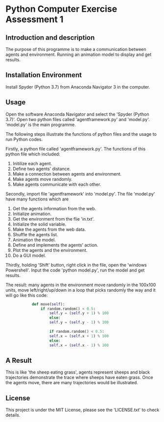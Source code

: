 # Python Computer Exercise Assessment 1

## Introduction and description

The purpose of this programme is to make a communication between agents and environment. Running an animation model to display and get results.

## Installation Environment

Install Spyder (Python 3.7) from Anaconda Navigator 3 in the computer.

## Usage

Open the software Anaconda Navigator and select the 'Spyder (Python 3.7)'. Open two python files called 'agentframework.py' and 'model.py'. 'model.py' is the main programme.

The following steps illustrate the functions of python files and the usage to run Python codes.

Firstly, a python file called 'agentframework.py'. The functions of this python file which included:

1. Initilize each agent.
2. Define two agents' distance.
3. Make a connection between agents and environment.
4. Make agents move randomly.
5. Make agents communicate with each other.

Secondly, import file 'agentframework' into 'model.py'. The file 'model.py' have many functions which are

1. Get the agents information from the web.
2. Initialize animation.
3. Get the environment from the flie 'in.txt'.
4. Initialize the solid variable.
5. Make the agents from the web data.
6. Shuffle the agents list.
7. Animation the model.
8. Define and implements the agents' action.
9. Plot the agents and the environment. 
10. Do a GUI model. 

Thirdly, holding 'Shift' button, right click in the file, open the 'windows Powershell'. Input the code 'python model.py', run the model and get results.

The result: many agents in the environment move randomly in the 100x100 units, move left/right/up/down in a loop that picks randomly the way and it will go like this code:

```python
	        def move(self):
	         	if random.random() < 0.5:
			        self.y = (self.y + 1) % 100
	              	else:
			        self.y = (self.y - 1) % 100
		
	              	if random.random() < 0.5:
			        self.x = (self.x + 1) % 100
	              	else:
			        self.x = (self.x - 1) % 100
```

## A Result

This is like 'the sheep eating grass', agents represent sheeps and black trajectories demonstrate the trace where sheeps have eaten grass. Once the agents move, there are many trajectories would be illustrated.

## License

This project is under the MIT License, please see the 'LICENSE.txt' to check details.
